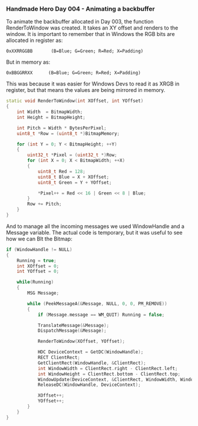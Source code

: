 ### Handmade Hero Day 004 - Animating a backbuffer

To animate the backbuffer allocated in Day 003, the function RenderToWindow was created. It takes an XY offset and renders to the window.
It is important to remember that in Windows the RGB bits are allocated in register as:

    0xXXRRGGBB       (B=Blue; G=Green; R=Red; X=Padding)

But in memory as:

    0xBBGGRRXX      (B=Blue; G=Green; R=Red; X=Padding)

This was because it was easier for Windows Devs to read it as XRGB in register, but that means the values are being mirrored in memory.
```cpp
static void RenderToWindow(int XOffset, int YOffset)
{
    int Width  = BitmapWidth;
    int Height = BitmapHeight;

    int Pitch = Width * BytesPerPixel;
    uint8_t *Row = (uint8_t *)BitmapMemory;

    for (int Y = 0; Y < BitmapHeight; ++Y)
    {
        uint32_t *Pixel = (uint32_t *)Row;
        for (int X = 0; X < BitmapWidth; ++X)
        {
            uint8_t Red = 128;
            uint8_t Blue = X + XOffset;
            uint8_t Green = Y + YOffset;

            *Pixel++ = Red << 16 | Green << 8 | Blue;
        }
        Row += Pitch;
    }
}
```

And to manage all the incoming messages we used WindowHandle and a Message variable. The actual code is temporary, but it was useful to see how we can Blt the Bitmap:
```cpp
if (WindowHandle != NULL)
{
    Running = true;
    int XOffset = 0;
    int YOffset = 0;

    while(Running)
    {
        MSG Message;

        while (PeekMessageA(&Message, NULL, 0, 0, PM_REMOVE))
        {
            if (Message.message == WM_QUIT) Running = false;

            TranslateMessage(&Message);
            DispatchMessage(&Message);

            RenderToWindow(XOffset, YOffset);

            HDC DeviceContext = GetDC(WindowHandle);
            RECT ClientRect;
            GetClientRect(WindowHandle, &ClientRect);
            int WindowWidth = ClientRect.right - ClientRect.left;
            int WindowHeight = ClientRect.bottom - ClientRect.top;
            WindowUpdate(DeviceContext, &ClientRect, WindowWidth, WindowHeight);
            ReleaseDC(WindowHandle, DeviceContext);

            XOffset++;
            YOffset++;
        }
    }
}
```

